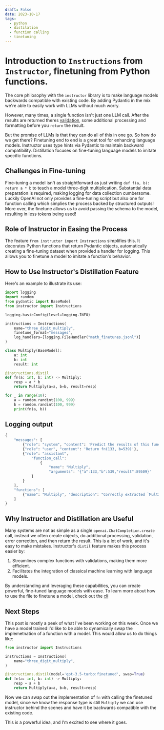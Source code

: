 ```yaml
---
draft: False 
date: 2023-10-17
tags:
  - python
  - distilation 
  - function calling
  - tinetuning
---
```


# Introduction to `Instructions` from `Instructor`, finetuning from Python functions.

The core philosophy with the `instructor` library is to make language models backwards compatible with existing code. By adding Pydantic in the mix we're able to easily work with LLMs without much worry.

However, many times, a single function isn't just one LLM call. After the results are returned theres [validation](/docs/validation.md), some additional processing and formatting before you `return` the result.

But the promise of LLMs is that they can do all of this in one go. So how do we get there? Finetuning end to end is a great tool for enhancing language models. Instructor uses type hints via Pydantic to maintain backward compatibility. Distillation focuses on fine-tuning language models to imitate specific functions.

## Challenges in Fine-tuning

Fine-tuning a model isn't as straightforward as just writing `def f(a, b): return a * b` to teach a model three-digit multiplication. Substantial data preparation is required, making logging for data collection cumbersome. Luckily OpenAI not only provides a fine-tuning script but also one for function calling which simplies the process backed by structured outputs! More over, the finetune allows us to avoid passing the schema to the model, resulting in less tokens being used!

## Role of Instructor in Easing the Process

The feature `from instructor import Instructions` simplifies this. It decorates Python functions that return Pydantic objects, automatically creating a fine-tuning dataset when provided a handler for logging. This allows you to finetune a model to imitate a function's behavior.

## How to Use Instructor's Distillation Feature

Here's an example to illustrate its use:

```python
import logging
import random
from pydantic import BaseModel
from instructor import Instructions

logging.basicConfig(level=logging.INFO)

instructions = Instructions(
    name="three_digit_multiply",
    finetune_format="messages",
    log_handlers=[logging.FileHandler("math_finetunes.jsonl")]
)

class Multiply(BaseModel):
    a: int
    b: int
    result: int

@instructions.distil
def fn(a: int, b: int) -> Multiply:
    resp = a * b
    return Multiply(a=a, b=b, result=resp)

for _ in range(10):
    a = random.randint(100, 999)
    b = random.randint(100, 999)
    print(fn(a, b))
```

## Logging output

```python
{
    "messages": [
        {"role": "system", "content": 'Predict the results of this function: ...'},
        {"role": "user", "content": 'Return fn(133, b=539)'},
        {"role": "assistant", 
            "function_call": 
                {
                    "name": "Multiply", 
                    "arguments": '{"a":133,"b":539,"result":89509}'
            }
        }
    ],
    "functions": [
        {"name": "Multiply", "description": "Correctly extracted `Multiply`..."}
    ]
}
```

## Why Instructor and Distillation are Useful

Many systems are not as simple as a single `openai.ChatCompletion.create` call, instead we often create objects, do additional processing, validation, error correction, and then return the result. This is a lot of work, and it's easy to make mistakes. Instructor's `distil` feature makes this process easier by:

1. Streamlines complex functions with validations, making them more efficient.
2. Facilitates the integration of classical machine learning with language models. 

By understanding and leveraging these capabilities, you can create powerful, fine-tuned language models with ease. To learn more about how to use the file to finetune a model, check out the [cli](/docs/cli/finetune.md)

## Next Steps

This post is mostly a peek of what I've been working on this week. Once we have a model trained I'd like to be able to dynamically swap the implemetnation of a function with a model. This would allow us to do things like:

```python
from instructor import Instructions

instructions = Instructions(
    name="three_digit_multiply",
)

@instructions.distil(model='gpt-3.5-turbo:finetuned', swap=True)
def fn(a: int, b: int) -> Multiply:
    resp = a + b
    return Multiply(a=a, b=b, result=resp)
```

Now we can swap out the implementation of `fn` with calling the finetuned model, since we know the response type is still `Multiply` we can use instructor behind the scenes and have it be backwards compatible with the existing code. 

This is a powerful idea, and I'm excited to see where it goes.